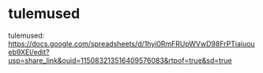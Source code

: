 # tulemused
tulemused: https://docs.google.com/spreadsheets/d/1hyi0RmFRUpWVwD98FrPTiaiuoueb9XEl/edit?usp=share_link&ouid=115083213516409576083&rtpof=true&sd=true
